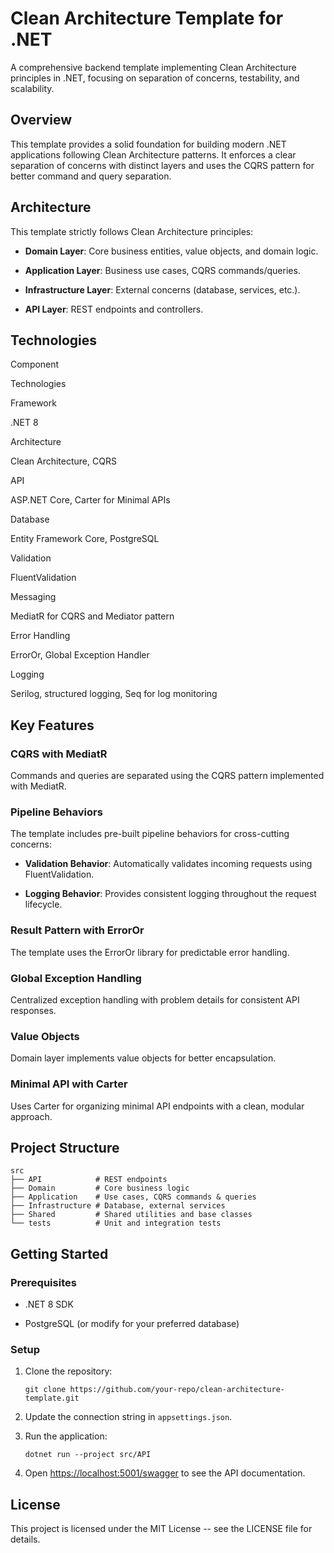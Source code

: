 # Clean Architecture Template for .NET

A comprehensive backend template implementing Clean Architecture principles in .NET, focusing on separation of concerns, testability, and scalability.

## Overview

This template provides a solid foundation for building modern .NET applications following Clean Architecture patterns. It enforces a clear separation of concerns with distinct layers and uses the CQRS pattern for better command and query separation.

## Architecture

This template strictly follows Clean Architecture principles:

-   **Domain Layer**: Core business entities, value objects, and domain logic.
    
-   **Application Layer**: Business use cases, CQRS commands/queries.
    
-   **Infrastructure Layer**: External concerns (database, services, etc.).
    
-   **API Layer**: REST endpoints and controllers.  
    

## Technologies

Component

Technologies

Framework

.NET 8

Architecture

Clean Architecture, CQRS

API

ASP.NET Core, Carter for Minimal APIs

Database

Entity Framework Core, PostgreSQL

Validation

FluentValidation

Messaging

MediatR for CQRS and Mediator pattern

Error Handling

ErrorOr, Global Exception Handler

Logging

Serilog, structured logging, Seq for log monitoring

## Key Features

### CQRS with MediatR

Commands and queries are separated using the CQRS pattern implemented with MediatR.

### Pipeline Behaviors

The template includes pre-built pipeline behaviors for cross-cutting concerns:

-   **Validation Behavior**: Automatically validates incoming requests using FluentValidation.
    
-   **Logging Behavior**: Provides consistent logging throughout the request lifecycle.
    

### Result Pattern with ErrorOr

The template uses the ErrorOr library for predictable error handling.

### Global Exception Handling

Centralized exception handling with problem details for consistent API responses.

### Value Objects

Domain layer implements value objects for better encapsulation.

### Minimal API with Carter

Uses Carter for organizing minimal API endpoints with a clean, modular approach.

## Project Structure

```
src
├── API            # REST endpoints
├── Domain         # Core business logic
├── Application    # Use cases, CQRS commands & queries
├── Infrastructure # Database, external services
├── Shared         # Shared utilities and base classes
└── tests          # Unit and integration tests
```

## Getting Started

### Prerequisites

-   .NET 8 SDK
    
-   PostgreSQL (or modify for your preferred database)
    

### Setup

1.  Clone the repository:
    
    ```
    git clone https://github.com/your-repo/clean-architecture-template.git
    ```
    
2.  Update the connection string in `appsettings.json`.
    
3.  Run the application:
    
    ```
    dotnet run --project src/API
    ```
    
4.  Open [https://localhost:5001/swagger](https://localhost:5001/swagger) to see the API documentation.
    

## License

This project is licensed under the MIT License -- see the LICENSE file for details.